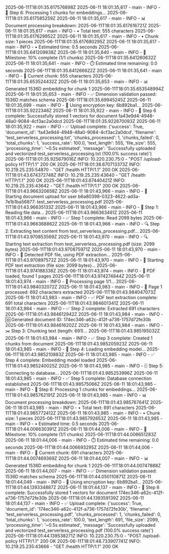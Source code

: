 2025-06-11T18:01:35.617576898Z 2025-06-11 18:01:35,617 - main - INFO - 🔄 Step 6: Processing 1 chunks for embeddings...
2025-06-11T18:01:35.617585259Z 2025-06-11 18:01:35,617 - main - INFO - 📊 Document processing breakdown:
2025-06-11T18:01:35.617616721Z 2025-06-11 18:01:35,617 - main - INFO -    • Total text: 555 characters
2025-06-11T18:01:35.617629952Z 2025-06-11 18:01:35,617 - main - INFO -    • Chunk size: 1 pieces
2025-06-11T18:01:35.617680295Z 2025-06-11 18:01:35,617 - main - INFO -    • Estimated time: 0.5 seconds
2025-06-11T18:01:35.641209938Z 2025-06-11 18:01:35,640 - main - INFO -   🎯 Milestone: 10% complete (1/1 chunks)
2025-06-11T18:01:35.641260632Z 2025-06-11 18:01:35,641 - main - INFO -      ⏱️ Estimated time remaining: 0.0 seconds
2025-06-11T18:01:35.641266622Z 2025-06-11 18:01:35,641 - main - INFO -      📝 Current chunk: 555 characters
2025-06-11T18:01:35.653524432Z 2025-06-11 18:01:35,653 - main - INFO -     📊 Generated 1536D embedding for chunk 1
2025-06-11T18:01:35.653548994Z 2025-06-11 18:01:35,653 - main - INFO -     ✅ Dimension validation passed: 1536D matches schema
2025-06-11T18:01:35.69945245Z 2025-06-11 18:01:35,699 - main - INFO -     🔐 Using encryption key: 6b892ba1...
2025-06-11T18:01:35.9222346Z 2025-06-11 18:01:35,922 - main - INFO - 🎉 Step 6 complete: Successfully stored 1 vectors for document fa43e9d4-4948-48a0-9084-4cf3ac2a0dcd
2025-06-11T18:01:35.922870093Z 2025-06-11 18:01:35,922 - main - INFO - ✅ Upload complete: {'success': True, 'document_id': 'fa43e9d4-4948-48a0-9084-4cf3ac2a0dcd', 'filename': 'test_serverless_processing.txt', 'chunks_processed': 1, 'chunks_failed': 0, 'total_chunks': 1, 'success_rate': 100.0, 'text_length': 555, 'file_size': 555, 'processing_time': '~0.5s estimated', 'message': 'Successfully uploaded and vectorized test_serverless_processing.txt (100.0% success rate)'}
2025-06-11T18:01:35.925679016Z INFO:     10.220.230.75:0 - "POST /upload-policy HTTP/1.1" 200 OK
2025-06-11T18:01:38.670713373Z INFO:     10.219.25.235:54870 - "GET /health HTTP/1.1" 200 OK
2025-06-11T18:01:43.674372748Z INFO:     10.219.25.235:43640 - "GET /health HTTP/1.1" 200 OK
2025-06-11T18:01:43.67440421Z INFO:     10.219.25.235:43642 - "GET /health HTTP/1.1" 200 OK
2025-06-11T18:01:43.966320658Z 2025-06-11 18:01:43,966 - main - INFO - 🚀 Starting document upload for user b6a80398-0323-4622-ad3a-7e1b1ba56877: test_serverless_processing.pdf
2025-06-11T18:01:43.96635133Z 2025-06-11 18:01:43,966 - main - INFO - 📖 Step 1: Reading file data...
2025-06-11T18:01:43.966363461Z 2025-06-11 18:01:43,966 - main - INFO - ✅ Step 1 complete: Read 2099 bytes
2025-06-11T18:01:43.966368862Z 2025-06-11 18:01:43,966 - main - INFO - 🔍 Step 2: Extracting text content from test_serverless_processing.pdf...
2025-06-11T18:01:43.970853569Z 2025-06-11 18:01:43,970 - main - INFO - 🔍 Starting text extraction from test_serverless_processing.pdf (size: 2099 bytes)
2025-06-11T18:01:43.970875971Z 2025-06-11 18:01:43,970 - main - INFO - 📄 Detected PDF file, using PDF extraction...
2025-06-11T18:01:43.970897572Z 2025-06-11 18:01:43,970 - main - INFO - 📄 Starting PDF text extraction (file size: 2099 bytes)...
2025-06-11T18:01:43.974188338Z 2025-06-11 18:01:43,974 - main - INFO - 📄 PDF loaded, found 1 pages
2025-06-11T18:01:43.974274844Z 2025-06-11 18:01:43,974 - main - INFO - 📄 Processing page 1/1...
2025-06-11T18:01:43.984032072Z 2025-06-11 18:01:43,983 - main - INFO - 📄 Page 1 processed: 692 characters extracted
2025-06-11T18:01:43.984047073Z 2025-06-11 18:01:43,983 - main - INFO - ✅ PDF text extraction complete: 691 total characters
2025-06-11T18:01:43.984601341Z 2025-06-11 18:01:43,984 - main - INFO - ✅ Step 2 complete: Extracted 691 characters
2025-06-11T18:01:43.984612942Z 2025-06-11 18:01:43,984 - main - INFO - 🆔 Generated document ID: 174ec346-a62c-412f-a736-1757d72fe30b
2025-06-11T18:01:43.984616202Z 2025-06-11 18:01:43,984 - main - INFO - ✂️  Step 3: Chunking text (length: 691)...
2025-06-11T18:01:43.985195032Z 2025-06-11 18:01:43,984 - main - INFO - ✅ Step 3 complete: Created 1 chunks from document
2025-06-11T18:01:43.985205923Z 2025-06-11 18:01:43,985 - main - INFO - 🧠 Step 4: Loading embedding model...
2025-06-11T18:01:43.985210883Z 2025-06-11 18:01:43,985 - main - INFO - ✅ Step 4 complete: Embedding model loaded
2025-06-11T18:01:43.985240025Z 2025-06-11 18:01:43,985 - main - INFO - 🗄️  Step 5: Connecting to database...
2025-06-11T18:01:43.985253996Z 2025-06-11 18:01:43,985 - main - INFO - ✅ Step 5 complete: Database connection established
2025-06-11T18:01:43.98575066Z 2025-06-11 18:01:43,985 - main - INFO - 🔄 Step 6: Processing 1 chunks for embeddings...
2025-06-11T18:01:43.985762191Z 2025-06-11 18:01:43,985 - main - INFO - 📊 Document processing breakdown:
2025-06-11T18:01:43.985767641Z 2025-06-11 18:01:43,985 - main - INFO -    • Total text: 691 characters
2025-06-11T18:01:43.985772412Z 2025-06-11 18:01:43,985 - main - INFO -    • Chunk size: 1 pieces
2025-06-11T18:01:43.985792653Z 2025-06-11 18:01:43,985 - main - INFO -    • Estimated time: 0.5 seconds
2025-06-11T18:01:44.006630391Z 2025-06-11 18:01:44,006 - main - INFO -   🎯 Milestone: 10% complete (1/1 chunks)
2025-06-11T18:01:44.006651283Z 2025-06-11 18:01:44,006 - main - INFO -      ⏱️ Estimated time remaining: 0.0 seconds
2025-06-11T18:01:44.006693295Z 2025-06-11 18:01:44,006 - main - INFO -      📝 Current chunk: 691 characters
2025-06-11T18:01:44.007469369Z 2025-06-11 18:01:44,007 - main - INFO -     📊 Generated 1536D embedding for chunk 1
2025-06-11T18:01:44.00747888Z 2025-06-11 18:01:44,007 - main - INFO -     ✅ Dimension validation passed: 1536D matches schema
2025-06-11T18:01:44.050110871Z 2025-06-11 18:01:44,049 - main - INFO -     🔐 Using encryption key: 6b892ba1...
2025-06-11T18:01:44.139334887Z 2025-06-11 18:01:44,137 - main - INFO - 🎉 Step 6 complete: Successfully stored 1 vectors for document 174ec346-a62c-412f-a736-1757d72fe30b
2025-06-11T18:01:44.139359139Z 2025-06-11 18:01:44,137 - main - INFO - ✅ Upload complete: {'success': True, 'document_id': '174ec346-a62c-412f-a736-1757d72fe30b', 'filename': 'test_serverless_processing.pdf', 'chunks_processed': 1, 'chunks_failed': 0, 'total_chunks': 1, 'success_rate': 100.0, 'text_length': 691, 'file_size': 2099, 'processing_time': '~0.5s estimated', 'message': 'Successfully uploaded and vectorized test_serverless_processing.pdf (100.0% success rate)'}
2025-06-11T18:01:44.139538271Z INFO:     10.220.230.75:0 - "POST /upload-policy HTTP/1.1" 200 OK
2025-06-11T18:01:48.733907741Z INFO:     10.219.25.235:43666 - "GET /health HTTP/1.1" 200 OK